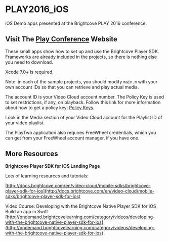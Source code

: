 # PLAY2016_iOS
iOS Demo apps presented at the Brightcove PLAY 2016 conference.

## Visit The [Play Conference](https://play.brightcove.com) Website


These small apps show how to set up and use the Brightcove Player SDK. Frameworks are already included in the projects, so there is nothing else you need to download.

Xcode 7.0+ is required.

Note: in each of the sample projects, you should modify `main.m` with your own account IDs so that you can retrieve and play actual media.

The account ID is your Video Cloud account number.
The Policy Key is used to set restrictions, if any, on playback. Follow this link for more information about how to get a policy key: [Policy Keys](http://docs.brightcove.com/en/video-cloud/player-management/guides/policy-key.html).

Look in the Media section of your Video Cloud account for the Playlist ID of your video playlist.

The PlayTwo application also requires FreeWheel credentials, which you can get from your FreeWheel account manager, if you have one.

## More Resources

**Brightcove Player SDK for iOS Landing Page**

Lots of learning resources and tutorials:

[http://docs.brightcove.com/en/video-cloud/mobile-sdks/brightcove-player-sdk-for-ios](http://docs.brightcove.com/en/video-cloud/mobile-sdks/brightcove-player-sdk-for-ios)

Video Course: Developing with the Brightcove Native Player SDK for iOS
Build an app in Swift
[http://ondemand.brightcovelearning.com/category/videos/developing-with-the-brightcove-native-player-sdk-for-ios](http://ondemand.brightcovelearning.com/category/videos/developing-with-the-brightcove-native-player-sdk-for-ios)


